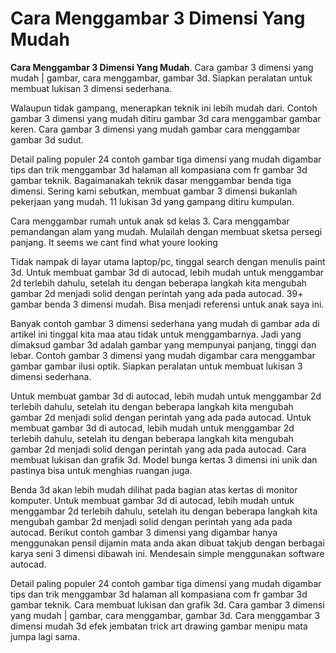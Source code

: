# Cara Menggambar 3 Dimensi Yang Mudah

**Cara Menggambar 3 Dimensi Yang Mudah**. Cara gambar 3 dimensi yang mudah | gambar, cara menggambar, gambar 3d. Siapkan peralatan untuk membuat lukisan 3 dimensi sederhana.

Walaupun tidak gampang, menerapkan teknik ini lebih mudah dari. Contoh gambar 3 dimensi yang mudah ditiru gambar 3d cara menggambar gambar keren. Cara gambar 3 dimensi yang mudah gambar cara menggambar gambar 3d sudut.

Detail paling populer 24 contoh gambar tiga dimensi yang mudah digambar tips dan trik menggambar 3d halaman all kompasiana com fr gambar 3d gambar teknik. Bagaimanakah teknik dasar menggambar benda tiga dimensi. Sering kami sebutkan, membuat gambar 3 dimensi bukanlah pekerjaan yang mudah. 11 lukisan 3d yang gampang ditiru kumpulan.

Cara menggambar rumah untuk anak sd kelas 3. Cara menggambar pemandangan alam yang mudah. Mulailah dengan membuat sketsa persegi panjang. It seems we cant find what youre looking

Tidak nampak di layar utama laptop/pc, tinggal search dengan menulis paint 3d. Untuk membuat gambar 3d di autocad, lebih mudah untuk menggambar 2d terlebih dahulu, setelah itu dengan beberapa langkah kita mengubah gambar 2d menjadi solid dengan perintah yang ada pada autocad. 39+ gambar benda 3 dimensi mudah. Bisa menjadi referensi untuk anak saya ini.

Banyak contoh gambar 3 dimensi sederhana yang mudah di gambar ada di artikel ini tinggal kita maa atau tidak untuk menggambarnya. Jadi yang dimaksud gambar 3d adalah gambar yang mempunyai panjang, tinggi dan lebar. Contoh gambar 3 dimensi yang mudah digambar cara menggambar gambar gambar ilusi optik. Siapkan peralatan untuk membuat lukisan 3 dimensi sederhana.

Untuk membuat gambar 3d di autocad, lebih mudah untuk menggambar 2d terlebih dahulu, setelah itu dengan beberapa langkah kita mengubah gambar 2d menjadi solid dengan perintah yang ada pada autocad. Untuk membuat gambar 3d di autocad, lebih mudah untuk menggambar 2d terlebih dahulu, setelah itu dengan beberapa langkah kita mengubah gambar 2d menjadi solid dengan perintah yang ada pada autocad. Cara membuat lukisan dan grafik 3d. Model bunga kertas 3 dimensi ini unik dan pastinya bisa untuk menghias ruangan juga.

Benda 3d akan lebih mudah dilihat pada bagian atas kertas di monitor komputer. Untuk membuat gambar 3d di autocad, lebih mudah untuk menggambar 2d terlebih dahulu, setelah itu dengan beberapa langkah kita mengubah gambar 2d menjadi solid dengan perintah yang ada pada autocad. Berikut contoh gambar 3 dimensi yang digambar hanya menggunakan pensil dijamin mata anda akan dibuat takjub dengan berbagai karya seni 3 dimensi dibawah ini. Mendesain simple menggunakan software autocad.


Detail paling populer 24 contoh gambar tiga dimensi yang mudah digambar tips dan trik menggambar 3d halaman all kompasiana com fr gambar 3d gambar teknik. Cara membuat lukisan dan grafik 3d. Cara gambar 3 dimensi yang mudah | gambar, cara menggambar, gambar 3d. Cara menggambar 3 dimensi mudah 3d efek jembatan trick art drawing gambar menipu mata jumpa lagi sama.